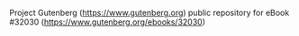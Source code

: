 Project Gutenberg (https://www.gutenberg.org) public repository for eBook #32030 (https://www.gutenberg.org/ebooks/32030)

